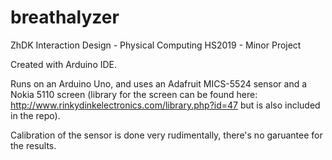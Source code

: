 # breathalyzer
ZhDK Interaction Design - Physical Computing HS2019 - Minor Project

Created with Arduino IDE.

Runs on an Arduino Uno, and uses an Adafruit MICS-5524 sensor and a Nokia 5110 screen (library for the screen can be found here: http://www.rinkydinkelectronics.com/library.php?id=47 but is also included in the repo).

Calibration of the sensor is done very rudimentally, there's no garuantee for the results.
